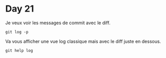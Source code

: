 # Day 21

Je veux voir les messages de commit avec le diff.

    git log -p

Va vous afficher une vue log classique mais avec le diff juste en dessous.

    git help log
